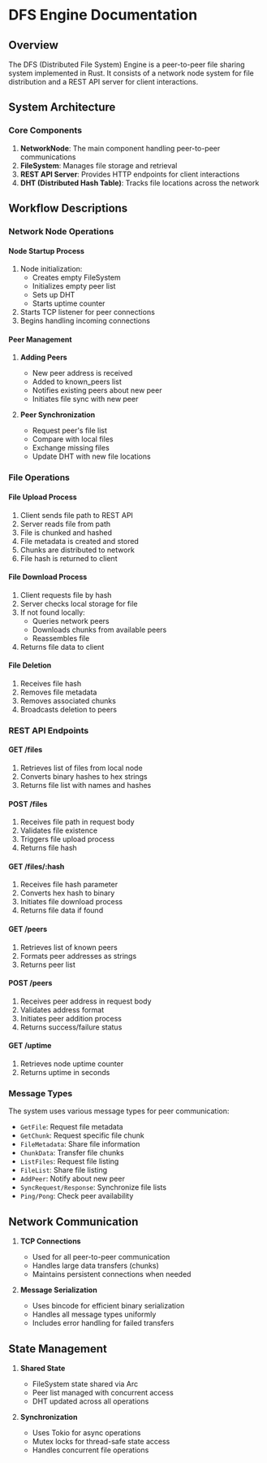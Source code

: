 # DFS Engine Documentation

## Overview
The DFS (Distributed File System) Engine is a peer-to-peer file sharing system implemented in Rust. It consists of a network node system for file distribution and a REST API server for client interactions.

## System Architecture

### Core Components
1. **NetworkNode**: The main component handling peer-to-peer communications
2. **FileSystem**: Manages file storage and retrieval
3. **REST API Server**: Provides HTTP endpoints for client interactions
4. **DHT (Distributed Hash Table)**: Tracks file locations across the network

## Workflow Descriptions

### Network Node Operations

#### Node Startup Process
1. Node initialization:
   - Creates empty FileSystem
   - Initializes empty peer list
   - Sets up DHT
   - Starts uptime counter
2. Starts TCP listener for peer connections
3. Begins handling incoming connections

#### Peer Management
1. **Adding Peers**
   - New peer address is received
   - Added to known_peers list
   - Notifies existing peers about new peer
   - Initiates file sync with new peer

2. **Peer Synchronization**
   - Request peer's file list
   - Compare with local files
   - Exchange missing files
   - Update DHT with new file locations

### File Operations

#### File Upload Process
1. Client sends file path to REST API
2. Server reads file from path
3. File is chunked and hashed
4. File metadata is created and stored
5. Chunks are distributed to network
6. File hash is returned to client

#### File Download Process
1. Client requests file by hash
2. Server checks local storage for file
3. If not found locally:
   - Queries network peers
   - Downloads chunks from available peers
   - Reassembles file
4. Returns file data to client

#### File Deletion
1. Receives file hash
2. Removes file metadata
3. Removes associated chunks
4. Broadcasts deletion to peers

### REST API Endpoints

#### GET /files
1. Retrieves list of files from local node
2. Converts binary hashes to hex strings
3. Returns file list with names and hashes

#### POST /files
1. Receives file path in request body
2. Validates file existence
3. Triggers file upload process
4. Returns file hash

#### GET /files/:hash
1. Receives file hash parameter
2. Converts hex hash to binary
3. Initiates file download process
4. Returns file data if found

#### GET /peers
1. Retrieves list of known peers
2. Formats peer addresses as strings
3. Returns peer list

#### POST /peers
1. Receives peer address in request body
2. Validates address format
3. Initiates peer addition process
4. Returns success/failure status

#### GET /uptime
1. Retrieves node uptime counter
2. Returns uptime in seconds

### Message Types
The system uses various message types for peer communication:
- `GetFile`: Request file metadata
- `GetChunk`: Request specific file chunk
- `FileMetadata`: Share file information
- `ChunkData`: Transfer file chunks
- `ListFiles`: Request file listing
- `FileList`: Share file listing
- `AddPeer`: Notify about new peer
- `SyncRequest/Response`: Synchronize file lists
- `Ping/Pong`: Check peer availability

## Network Communication
1. **TCP Connections**
   - Used for all peer-to-peer communication
   - Handles large data transfers (chunks)
   - Maintains persistent connections when needed

2. **Message Serialization**
   - Uses bincode for efficient binary serialization
   - Handles all message types uniformly
   - Includes error handling for failed transfers

## State Management
1. **Shared State**
   - FileSystem state shared via Arc<Mutex>
   - Peer list managed with concurrent access
   - DHT updated across all operations

2. **Synchronization**
   - Uses Tokio for async operations
   - Mutex locks for thread-safe state access
   - Handles concurrent file operations
